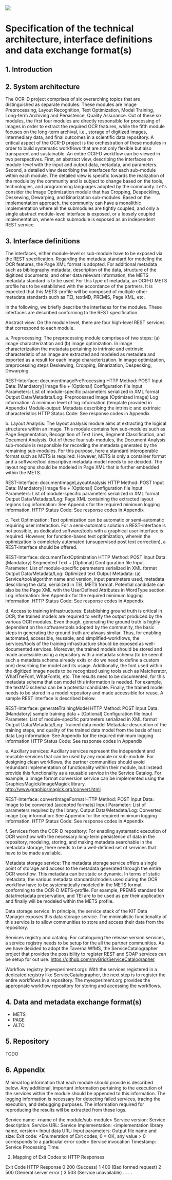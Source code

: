 <img src="http://ocr-d.de/sites/default/files/Header1-Text-gold_3.png">

# Specification of the technical architecture, interface definitions and data exchange format(s)

## 1. Introduction
## 2. System architecture
The OCR-D project comprises of six overarching topics that are distinguished as separate modules. These modules are Image Preprocessing, Layout Recognition, Text Optimization, Model Training, Long-term Archiving and Persistence, Quality Assurance. Out of these six modules, the first four modules are directly responsible for processing of images in order to extract the required OCR features, while the fifth module focuses on the long-term archival, i.e., storage of digitized images, intermediary data, and final outcomes in a scientific data repository. A critical aspect of the OCR-D project is the orchestration of these modules in order to build systematic workflows that are not only flexible but also transparent and sustainable. An entire OCR-D workflow can be viewed in two perspectives. First, an abstract view, describing the interfaces on module-level with the input and output data, metadata, and parameters. Second, a detailed view describing the interfaces for each sub-module within each module. The detailed view is specific towards the realization of the module by the community and is subject to change based on the tools, technologies, and programming languages adopted by the community.  Let's consider the Image Optimization module that has Cropping, Despeckling, Deskewing, Dewarping, and Binarization sub-modules. Based on the implementation approach, the community can have a monolithic implementation where all the submodules are tightly coupled, and only a single abstract module-level interface is exposed, or a loosely coupled implementation, where each submodule is exposed as an independent REST service.

## 3. Interface definitions
The interfaces, either module-level or sub-module have to be exposed via the REST specification. Regarding the metadata standard for modeling the OCR features, the Page XML format is adopted. For additional metadata such as bibliography metadata, description of the data, structure of the digitized documents, and other data relevant information, the METS metadata standard is to be used. For this type of metadata, an OCR-D METS profile has to be established with the accordance of the partners. It is expected that this METS-profile will be composed of multiple other metadata standards such as TEI, textMD, PREMIS, Page XML, etc.

In the following, we briefly describe the interfaces for the modules. These interfaces are described conforming to the REST specification.

Abstract view:  On the module level, there are four high-level REST services that correspond to each module. 

a.  Preprocessing: The preprocessing module comprises of two steps: (a) image characterization and (b) image optimization. In image characterization the metadata pertaining to intrinsic and extrinsic characteristic of an image are extracted and modeled as metadata and exported as a result for each image characterization. In image optimization, preprocessing steps Deskewing, Cropping, Binarization, Despecking, Dewarping. 



REST-Interface: documentImagePreProcessing
HTTP Method: POST
Input Data: [Mandatory] Image file + [Optional] Configuration file
Input Parameters: List of module-specific parameters serialized in XML format
Output Data/Metadata/Log: 
Preprocessed Image (Optimized Image)
Log information: A minimum level of log information (template provided in Appendix)
Module-output: Metadata describing the intrinsic and extrinsic characteristics
HTTP Status Code: See response codes in Appendix

b. Layout Analysis: The layout analysis module aims at extracting the logical structures within an image. This module contains few sub-modules such as Page Segmentation, Recognition of Text Lines, Segment Classification, and Document Analysis. Out of these four sub-modules, the Document Analysis sub-module is responsible for recording the metadata generated by the remaining sub-modules. For this purpose, here a standard interoperable format such as METS is required. However, METS is only a container format and a software/tool descriptive metadata model needs to be decided. The layout regions should be modeled in Page XML that is further embedded within the METS. 

REST-Interface: documentImageLayoutAnalysis
HTTP Method: POST
Input Data: [Mandatory] Image file + [Optional] Configuration file
Input Parameters: List of module-specific parameters serialized in XML format
Output Data/Metadata/Log: 
Page XML containing the extracted layout regions
Log information: See Appendix for the required minimum logging information.
HTTP Status Code: See response codes in Appendix



c. Text Optimization: Text optimization can be automatic or semi-automatic requiring user interaction. For a semi-automatic solution a REST-interface is not possible, as dedicated software/tools with a graphical user interface is required. However, for function-based text optimization, wherein the optimization is completely automated (unsupervised post text correction), a REST-interface should be offered.




REST-Interface:  documentTextOptimization
HTTP Method: POST
Input Data: [Mandatory] Segmented Text + [Optional] Configuration file 
Input Parameter: List of module-specific parameters serialized in XML format
Output Data/Metadata/Log: 
Optimized text
Output Metadata: (a) Service/tool/algorithm name and version, input parameters used, metadata describing the data, serialized in TEI, METS format. Potential candidate can also be the Page XML with the UserDefined Attributes in WordType section.
Log information: See Appendix for the required minimum logging information.
HTTP Status Code: See response codes in Appendix

d. Access to training infrastructures: Establishing ground truth is critical in OCR; the trained models are required to verify the output produced by the various OCR modules. Even though, generating the ground truth is highly dependent on the software/tools adopted by the community, the basic steps in generating the ground truth are always similar. Thus, for enabling automated, accessible, reusable, and simplified-workflows, the services/tools of the training infrastructure should be exposed as well-documented services. Moreover, the trained models should be stored and made accessible using a repository with a metadata schema (to be seen if such a metadata schema already exits or do we need to define a custom one) describing the model and its usage.  Additionally, the font used within the digitized image needs to be recognized using tools such as Matcherator, WhatTheFont, WhatFontIs, etc. The results need to be documented, for this metadata schema that can model this information is needed. For example, the textMD schema can be a potential candidate. Finally, the trained model needs to be stored in a model repository and made accessible for reuse. A sample REST interface is described below.

REST-Interface: generateTrainingModel 
HTTP Method: POST
Input Data: [Mandatory] sample training data + [Optional] Configuration file 
Input Parameter: List of module-specific parameters serialized in XML format
Output Data/Metadata/Log: 
Trained data model
Metadata: description of the training steps, and quality of the trained data model from the basis of test data
Log information: See Appendix for the required minimum logging information
HTTP Status Code: See response codes in Appendix

e. Auxiliary services: Auxiliary services represent the independent and reusable services that can be used by any module or sub-module. For designing clean workflows, the partner communities should avoid redundant implementation of functionality within their module, but instead provide this functionality as a reusable service in the Service Catalog. For example, a image format conversion service can be implemented using the GraphicsMagick/ImageMagick library.
http://www.graphicsmagick.org/convert.html


REST-Interface: convertImageFormat
HTTP Method: POST
Input Data: Image to be converted (accepted formats)
Input Parameter: List of parameters required by the library. 
Output Data/Metadata/Log: 
Converted image
Log information: See Appendix for the required minimum logging information.
HTTP Status Code: See response codes in Appendix


f. Services from the OCR-D repository: For enabling systematic execution of OCR workflow with the necessary long-term persistence of data in the repository, modeling, storing, and making metadata searchable in the metadata storage, there needs to be a well-defined set of services that have to be made available. 

Metadata storage service: The metadata storage service offers a single point of storage and access to the metadata generated through the entire OCR workflow. This metadata can be static or dynamic. In terms of static metadata, the various metadata standards/models used during the OCR workflow have to be systematically modeled in the METS format conforming to the OCR-D METS-profile. For example, PREMIS standard for data/metadata preservation, and TEI are to be used as per their application and finally will be modeled within the METS profile. 

Data storage service: In principle, the service stack of the KIT Data Manager exposes this data storage service. The minimalistic functionality of this service is to allow communities to store and access their data from the repository. 

Services registry and catalog: For cataloguing the release version services, a service registry needs to be setup for the all the partner communities. As we have decided to adopt the Taverna WfMS, the ServiceCatalographer project that provides the possibility to register REST and SOAP services can be setup for out use. https://github.com/myGrid/ServiceCatalographer

Workflow registry (myexperiment.org): With the services registered in a dedicated registry like ServiceCatalographer, the next step is to register the entire workflows in a repository. The myexperiment.org provides the appropriate workflow repository for storing and accessing the workflows.


## 4. Data and metadata exchange format(s)
* METS
* PAGE
* ALTO

## 5. Repository
TODO

## 6. Appendix
Minimal log information that each module should provide is described below.  Any additional, important information pertaining to the execution of the services within the module should be appended to this information. The logging information is necessary for detecting failed services, tracing the execution, and debugging purposes. The information required for reproducing the results will be extracted from these logs. 

Service name: <name of the module/sub-module>
Service version: <module version>
Service description: <textual description of the service>
Service URL: <location where the service is deployed>
Service Implementation: <implementation library name, version>
Input data URL: <URLs of the input data>
Input parameters: <list of input parameters>
Output file name and size: <name of the output file and size>
Exit code: <Enumeration of Exit codes, 0 = OK, any value > 0 corresponds to a particular error code>
Service invocation Timestamp: <timestamp>
Service Processing Time: <time in milliseconds>

2. Mapping of Exit Codes to HTTP Responses

Exit Code
HTTP Response
0
200 (Success)
1
400 (Bad formed request)
2
500 (General server error )
3
503 (Service unavailable)
…
…


